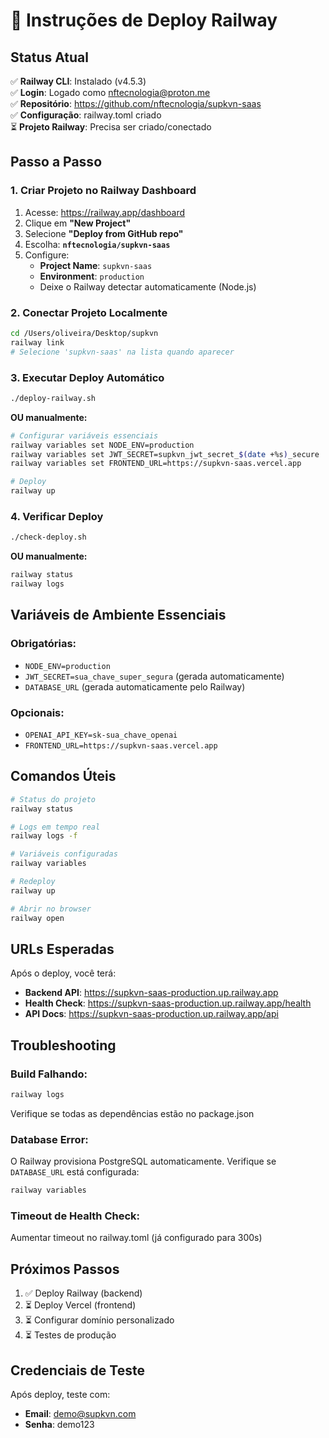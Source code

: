 # 🚀 Instruções de Deploy Railway

## Status Atual
✅ **Railway CLI**: Instalado (v4.5.3)  
✅ **Login**: Logado como nftecnologia@proton.me  
✅ **Repositório**: https://github.com/nftecnologia/supkvn-saas  
✅ **Configuração**: railway.toml criado  
⏳ **Projeto Railway**: Precisa ser criado/conectado  

## Passo a Passo

### 1. Criar Projeto no Railway Dashboard

1. Acesse: https://railway.app/dashboard
2. Clique em **"New Project"**
3. Selecione **"Deploy from GitHub repo"**
4. Escolha: **`nftecnologia/supkvn-saas`**
5. Configure:
   - **Project Name**: `supkvn-saas`
   - **Environment**: `production`
   - Deixe o Railway detectar automaticamente (Node.js)

### 2. Conectar Projeto Localmente

```bash
cd /Users/oliveira/Desktop/supkvn
railway link
# Selecione 'supkvn-saas' na lista quando aparecer
```

### 3. Executar Deploy Automático

```bash
./deploy-railway.sh
```

**OU manualmente:**

```bash
# Configurar variáveis essenciais
railway variables set NODE_ENV=production
railway variables set JWT_SECRET=supkvn_jwt_secret_$(date +%s)_secure
railway variables set FRONTEND_URL=https://supkvn-saas.vercel.app

# Deploy
railway up
```

### 4. Verificar Deploy

```bash
./check-deploy.sh
```

**OU manualmente:**

```bash
railway status
railway logs
```

## Variáveis de Ambiente Essenciais

### Obrigatórias:
- `NODE_ENV=production`
- `JWT_SECRET=sua_chave_super_segura` (gerada automaticamente)
- `DATABASE_URL` (gerada automaticamente pelo Railway)

### Opcionais:
- `OPENAI_API_KEY=sk-sua_chave_openai`
- `FRONTEND_URL=https://supkvn-saas.vercel.app`

## Comandos Úteis

```bash
# Status do projeto
railway status

# Logs em tempo real
railway logs -f

# Variáveis configuradas
railway variables

# Redeploy
railway up

# Abrir no browser
railway open
```

## URLs Esperadas

Após o deploy, você terá:
- **Backend API**: https://supkvn-saas-production.up.railway.app
- **Health Check**: https://supkvn-saas-production.up.railway.app/health
- **API Docs**: https://supkvn-saas-production.up.railway.app/api

## Troubleshooting

### Build Falhando:
```bash
railway logs
```
Verifique se todas as dependências estão no package.json

### Database Error:
O Railway provisiona PostgreSQL automaticamente. 
Verifique se `DATABASE_URL` está configurada:
```bash
railway variables
```

### Timeout de Health Check:
Aumentar timeout no railway.toml (já configurado para 300s)

## Próximos Passos

1. ✅ Deploy Railway (backend)
2. ⏳ Deploy Vercel (frontend)
3. ⏳ Configurar domínio personalizado
4. ⏳ Testes de produção

## Credenciais de Teste

Após deploy, teste com:
- **Email**: demo@supkvn.com
- **Senha**: demo123